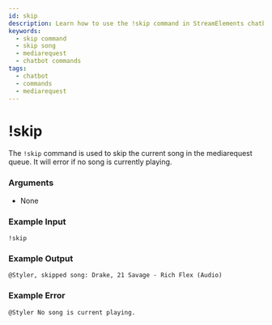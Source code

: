```yaml
---
id: skip
description: Learn how to use the !skip command in StreamElements chatbot to skip the current song in the mediarequest queue.
keywords:
  - skip command
  - skip song
  - mediarequest
  - chatbot commands
tags:
  - chatbot
  - commands
  - mediarequest
---
```


# !skip

The `!skip` command is used to skip the current song in the mediarequest queue. It will error if no song is currently playing.

### Arguments

- None

### Example Input

```
!skip
```

### Example Output

```
@Styler, skipped song: Drake, 21 Savage - Rich Flex (Audio) 
```

### Example Error

```
@Styler No song is current playing. 
```
